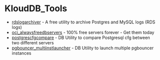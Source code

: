 # KloudDB_Tools

- [rdslogarchiver](https://github.com/klouddb/klouddb_tools/tree/main/rdslogarchiver) - A free utility to archive Postgres and MySQL logs (RDS logs)
- [oci_alwaysfreedbservers](https://github.com/klouddb/klouddb_tools/tree/main/oci_alwaysfreedbservers/) - 100% free servers forever - Get them today
- [postgrescfgcompare](https://github.com/klouddb/klouddb_tools/tree/main/postgrescfgcompare) - DB Utility to compare Postgresql cfg between two different servers
- [pgbouncer_multiinstlauncher](https://github.com/klouddb/klouddb_tools/tree/main/pgbouncermultiinst) - DB Utility to launch multiple pgbouncer instances
